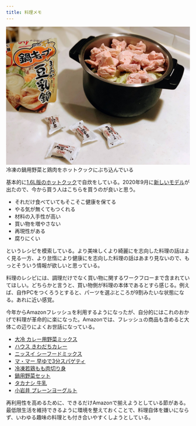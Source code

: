 ```yaml
---
title: 料理メモ
---
```


![](/images/2020-10-05-cooking-memo.jpg)
冷凍の鍋用野菜と鶏肉をホットクックにぶち込んでいる

基本的に[1.6L版のホットクック](https://www.amazon.co.jp/dp/B07TWPRHHJ/?tag=r7kamura07-22)で自炊をしている。2020年9月に[新しいモデル](https://www.amazon.co.jp/dp/B08HMF4W7S/?tag=r7kamura07-22)が出たので、今から買う人はこちらを買うのが良いと思う。

- それだけ食べていてもそこそこ健康を保てる
- やる気が無くてもつくれる
- 材料の入手性が高い
- 買い物を増やさない
- 再現性がある
- 腐りにくい

というレシピを模索している。より美味しくより綺麗にを志向した料理の話はよく見る一方、より怠惰により健康にを志向した料理の話はあまり見ないので、もっとそういう情報が欲しいと思っている。

料理のレシピには、調理だけでなく買い物に関するワークフローまで含まれていてほしい。どちらかと言うと、買い物側が料理の本体であるとすら感じる。例えば、自作PCをつくろうとすると、パーツを選ぶところが9割みたいな状態になる。あれに近い感覚。

今年からAmazonフレッシュを利用するようになったが、自分的にはこれのおかげで料理が革命的に楽になった。Amazonでは、フレッシュの商品も含めると大体この辺りによくお世話になっている。

- [大冷 カレー用野菜ミックス](https://www.amazon.co.jp/dp/B009AO9U0I/?tag=r7kamura07-22)
- [ハウス きわだちカレー](https://www.amazon.co.jp/dp/B06W54PTGF/?tag=r7kamura07-22)
- [ニッスイ シーフードミックス](https://www.amazon.co.jp/dp/B00BHOJY3M/?tag=r7kamura07-22)
- [マ・マー 早ゆで3分スパゲティ](https://www.amazon.co.jp/dp/B00FQCHFBY/?tag=r7kamura07-22)
- [冷凍若鶏もも肉切り身](https://www.amazon.co.jp/dp/B07DDC3HTT/?tag=r7kamura07-22)
- [鍋用野菜セット](https://www.amazon.co.jp/dp/B07L2ZP2XT/?tag=r7kamura07-22)
- [タカナシ 牛乳](https://www.amazon.co.jp/dp/B01LXZARKE/?tag=r7kamura07-22)
- [小岩井 プレーンヨーグルト](https://www.amazon.co.jp/dp/B003H577UG/?tag=r7kamura07-22)

再利用性を高めるために、できるだけAmazonで揃えようとしている節がある。最低限生活を維持できるように環境を整えておくことで、料理自体を嫌いにならず、いわゆる趣味の料理とも付き合いやすくしようとしている。
